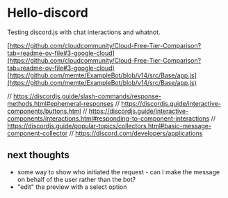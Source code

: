 # Hello-discord

Testing discord.js with chat interactions and whatnot.

[https://github.com/cloudcommunity/Cloud-Free-Tier-Comparison?tab=readme-ov-file#3-google-cloud](https://github.com/cloudcommunity/Cloud-Free-Tier-Comparison?tab=readme-ov-file#3-google-cloud)
[https://github.com/memte/ExampleBot/blob/v14/src/Base/app.js](https://github.com/memte/ExampleBot/blob/v14/src/Base/app.js)

// https://discordjs.guide/slash-commands/response-methods.html#ephemeral-responses
// https://discordjs.guide/interactive-components/buttons.html
// https://discordjs.guide/interactive-components/interactions.html#responding-to-component-interactions
// https://discordjs.guide/popular-topics/collectors.html#basic-message-component-collector
// https://discord.com/developers/applications

## next thoughts

- some way to show who initiated the request - can I make the message on behalf of the user rather than the bot?
- "edit" the preview with a select option
